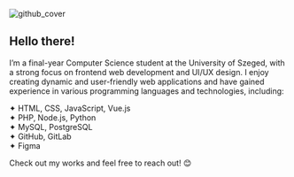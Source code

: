 ![github_cover](https://github.com/user-attachments/assets/c17b1473-7671-4395-9f6c-a59ff20cbcbc)

## Hello there!

 I’m a final-year Computer Science student at the University of Szeged, with a strong focus on frontend web development and UI/UX design. I enjoy creating dynamic and user-friendly web applications and have gained experience in various programming languages and technologies, including:

✦ HTML, CSS, JavaScript, Vue.js  
✦ PHP, Node.js, Python  
✦ MySQL, PostgreSQL  
✦ GitHub, GitLab  
✦ Figma  

Check out my works and feel free to reach out! 😊 
